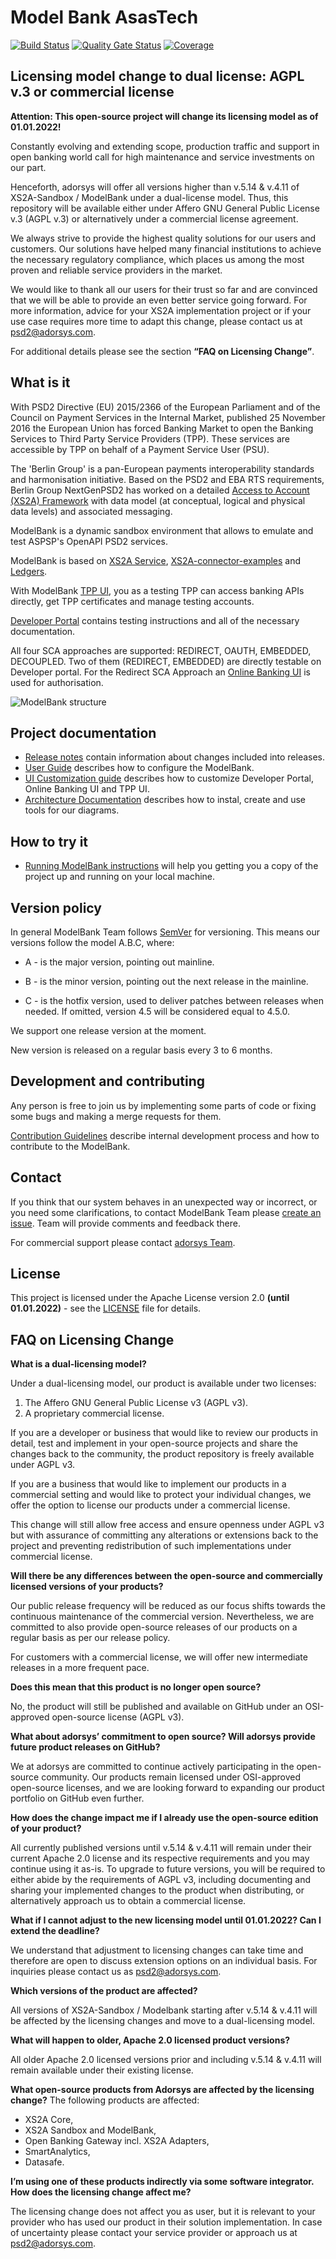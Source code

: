 # Model Bank AsasTech

[![Build Status](https://api.travis-ci.com/adorsys/XS2A-Sandbox.svg?branch=master)](https://travis-ci.com/adorsys/XS2A-Sandbox)
[![Quality Gate Status](https://sonarcloud.io/api/project_badges/measure?project=adorsys_XS2A-Sandbox&metric=alert_status)](https://sonarcloud.io/dashboard?id=adorsys_XS2A-Sandbox)
[![Coverage](https://sonarcloud.io/api/project_badges/measure?project=adorsys_XS2A-Sandbox&metric=coverage)](https://sonarcloud.io/dashboard?id=adorsys_XS2A-Sandbox)

## Licensing model change to dual license: AGPL v.3 or commercial license

**Attention: This open-source project will change its licensing model as of 01.01.2022!**

Constantly evolving and extending scope, production traffic and support in open banking
world call for high maintenance and service investments on our part.

Henceforth, adorsys will offer all versions higher than v.5.14 &amp; v.4.11 of XS2A-Sandbox /
ModelBank under a dual-license model. Thus, this repository will be available either under
Affero GNU General Public License v.3 (AGPL v.3) or alternatively under a commercial license
agreement.

We always strive to provide the highest quality solutions for our users and customers. Our
solutions have helped many financial institutions to achieve the necessary regulatory
compliance, which places us among the most proven and reliable service providers in the
market.

We would like to thank all our users for their trust so far and are convinced that we will be
able to provide an even better service going forward.
For more information, advice for your XS2A implementation project or if your use case
requires more time to adapt this change, please contact us at psd2@adorsys.com.

For additional details please see the section **“FAQ on Licensing Change”**.

## What is it

With PSD2 Directive (EU) 2015/2366 of the European Parliament and of the Council on Payment Services in the Internal Market, published 25 November 2016
the European Union has forced Banking Market to open the Banking Services to Third Party Service Providers (TPP). These services are accessible by TPP on behalf of a Payment Service User (PSU).

The 'Berlin Group' is a pan-European payments interoperability standards and harmonisation initiative. Based on the PSD2 and EBA RTS requirements, Berlin Group NextGenPSD2 has worked on a detailed [Access to Account (XS2A) Framework](https://www.berlin-group.org/psd2-access-to-bank-accounts) with data model (at conceptual, logical and physical data levels) and associated messaging.

ModelBank is a dynamic sandbox environment that allows to emulate and test ASPSP's OpenAPI PSD2 services.

ModelBank is based on [XS2A Service](https://github.com/adorsys/xs2a), [XS2A-connector-examples](https://github.com/adorsys/xs2a-connector-examples) and [Ledgers](https://github.com/adorsys/ledgers).

With ModelBank [TPP UI](https://github.com/adorsys/XS2A-Sandbox/tree/master/tpp-ui), you as a testing TPP can access banking APIs directly, get TPP certificates and manage testing accounts.

[Developer Portal](https://github.com/adorsys/XS2A-Sandbox/tree/master/developer-portal-ui) contains testing instructions and all of the necessary documentation.

All four SCA approaches are supported: REDIRECT, OAUTH, EMBEDDED, DECOUPLED. Two of them (REDIRECT, EMBEDDED) are directly testable on Developer portal. For the Redirect SCA Approach an [Online Banking UI](https://github.com/adorsys/XS2A-Sandbox/tree/master/oba-ui) is used for authorisation.

![ModelBank structure](https://github.com/adorsys/XS2A-Sandbox/blob/master/XS2ASandbox.png)

## Project documentation

-   [Release notes](https://github.com/adorsys/XS2A-Sandbox/tree/master/docs/release_notes) contain information about changes included into releases.
-   [User Guide](https://github.com/adorsys/XS2A-Sandbox/tree/master/docs/user-guide.md) describes how to configure the ModelBank.
-   [UI Customization guide](https://github.com/adorsys/XS2A-Sandbox/blob/master/docs/customization_guide/UIs_customization_guide.md) describes how to customize Developer Portal, Online Banking UI and TPP UI.
-   [Architecture Documentation](https://github.com/adorsys/XS2A-Sandbox/blob/master/docs/arc42/README.adoc) describes how to instal, create and use tools for our diagrams.

## How to try it

-   [Running ModelBank instructions](https://github.com/adorsys/XS2A-Sandbox/tree/master/docs/running-modelbank.md) will help you getting you a copy of the project up and running on your local machine.

## Version policy

In general ModelBank Team follows [SemVer](https://semver.org/) for versioning. This means our versions follow the model A.B.C, where:

-   A - is the major version, pointing out mainline.

-   B - is the minor version, pointing out the next release in the mainline.

-   C - is the hotfix version, used to deliver patches between releases when needed. If omitted, version 4.5 will be considered equal to 4.5.0.

We support one release version at the moment.

New version is released on a regular basis every 3 to 6 months.

## Development and contributing

Any person is free to join us by implementing some parts of code or fixing some bugs and making a merge requests for them.

[Contribution Guidelines](https://github.com/adorsys/XS2A-Sandbox/tree/master/docs/Contribution-Guidelines.md) describe internal development process and how to contribute to the ModelBank.

## Contact

If you think that our system behaves in an unexpected way or incorrect, or you need some clarifications, to contact ModelBank Team please [create an issue](https://github.com/adorsys/XS2A-Sandbox/issues). Team will provide comments and feedback there.

For commercial support please contact [adorsys Team](https://adorsys-platform.de/solutions/).

## License

This project is licensed under the Apache License version 2.0 **(until 01.01.2022)** - see the [LICENSE](https://github.com/adorsys/XS2A-Sandbox/blob/master/LICENSE) file for details.

## FAQ on Licensing Change

**What is a dual-licensing model?**

Under a dual-licensing model, our product is available under two licenses:

1. The Affero GNU General Public License v3 (AGPL v3).
2. A proprietary commercial license.

If you are a developer or business that would like to review our products in detail, test and
implement in your open-source projects and share the changes back to the community, the product
repository is freely available under AGPL v3.

If you are a business that would like to implement our products in a commercial setting and would
like to protect your individual changes, we offer the option to license our products under a
commercial license.

This change will still allow free access and ensure openness under AGPL v3 but with assurance of
committing any alterations or extensions back to the project and preventing redistribution of such
implementations under commercial license.

**Will there be any differences between the open-source and commercially licensed versions of your
products?**

Our public release frequency will be reduced as our focus shifts towards the continuous
maintenance of the commercial version. Nevertheless, we are committed to also provide
open-source releases of our products on a regular basis as per our release policy.

For customers with a commercial license, we will offer new intermediate releases in a more
frequent pace.

**Does this mean that this product is no longer open source?**

No, the product will still be published and available on GitHub under an OSI-approved open-source
license (AGPL v3).

**What about adorsys’ commitment to open source? Will adorsys provide future product releases on
GitHub?**

We at adorsys are committed to continue actively participating in the open-source community. Our
products remain licensed under OSI-approved open-source licenses, and we are looking forward to
expanding our product portfolio on GitHub even further.

**How does the change impact me if I already use the open-source edition of your product?**

All currently published versions until v.5.14 &amp; v.4.11 will remain under their current Apache 2.0
license and its respective requirements and you may continue using it as-is. To upgrade to future
versions, you will be required to either abide by the requirements of AGPL v3, including documenting
and sharing your implemented changes to the product when distributing, or alternatively approach
us to obtain a commercial license.

**What if I cannot adjust to the new licensing model until 01.01.2022? Can I extend the deadline?**

We understand that adjustment to licensing changes can take time and therefore are open to discuss
extension options on an individual basis. For inquiries please contact us as psd2@adorsys.com.

**Which versions of the product are affected?**

All versions of XS2A-Sandbox / Modelbank starting after v.5.14 &amp; v.4.11 will be affected by the
licensing changes and move to a dual-licensing model.

**What will happen to older, Apache 2.0 licensed product versions?**

All older Apache 2.0 licensed versions prior and including v.5.14 &amp; v.4.11 will remain available
under their existing license.

**What open-source products from Adorsys are affected by the licensing change?**
The following products are affected:

- XS2A Core,
- XS2A Sandbox and ModelBank,
- Open Banking Gateway incl. XS2A Adapters,
- SmartAnalytics,
- Datasafe.

**I’m using one of these products indirectly via some software integrator. How does the licensing
change affect me?**

The licensing change does not affect you as user, but it is relevant to your provider who has used our
product in their solution implementation. In case of uncertainty please contact your service provider
or approach us at psd2@adorsys.com.
